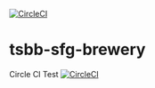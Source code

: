 [![CircleCI](https://circleci.com/gh/tarmanc/tsbb-sfg-brewery/tree/main.svg?style=svg)](https://circleci.com/gh/tarmanc/tsbb-sfg-brewery/tree/main)
# tsbb-sfg-brewery
Circle CI Test
[![CircleCI](https://circleci.com/gh/tarmanc/tsbb-sfg-brewery/tree/main.svg?style=svg)](https://circleci.com/gh/tarmanc/tsbb-sfg-brewery/tree/main)
